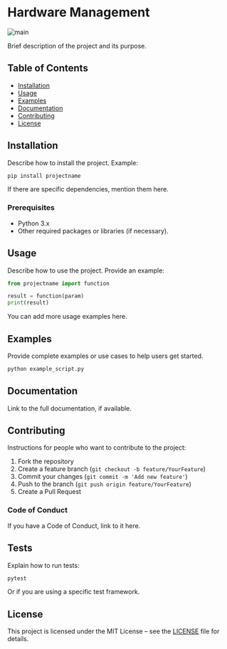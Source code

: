 # Hardware Management
![main](https://github.com/Severon96/Hardware-Management/actions/workflows/backend.yml/badge.svg?branch=main)

Brief description of the project and its purpose.

## Table of Contents

- [Installation](#installation)
- [Usage](#usage)
- [Examples](#examples)
- [Documentation](#documentation)
- [Contributing](#contributing)
- [License](#license)

## Installation

Describe how to install the project. Example:

```bash
pip install projectname
```

If there are specific dependencies, mention them here.

### Prerequisites

- Python 3.x
- Other required packages or libraries (if necessary).

## Usage

Describe how to use the project. Provide an example:

```python
from projectname import function

result = function(param)
print(result)
```

You can add more usage examples here.

## Examples

Provide complete examples or use cases to help users get started.

```bash
python example_script.py
```

## Documentation

Link to the full documentation, if available.

## Contributing

Instructions for people who want to contribute to the project:

1. Fork the repository
2. Create a feature branch (`git checkout -b feature/YourFeature`)
3. Commit your changes (`git commit -m 'Add new feature'`)
4. Push to the branch (`git push origin feature/YourFeature`)
5. Create a Pull Request

### Code of Conduct

If you have a Code of Conduct, link to it here.

## Tests

Explain how to run tests:

```bash
pytest
```

Or if you are using a specific test framework.

## License

This project is licensed under the MIT License – see the [LICENSE](LICENSE) file for details.
